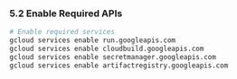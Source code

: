 ### 5.2 Enable Required APIs
```bash
# Enable required services
gcloud services enable run.googleapis.com
gcloud services enable cloudbuild.googleapis.com
gcloud services enable secretmanager.googleapis.com
gcloud services enable artifactregistry.googleapis.com
```

